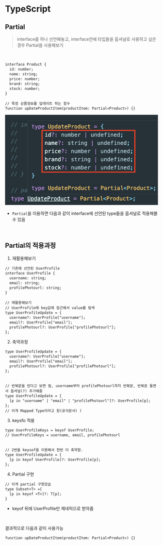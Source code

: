 # TypeScript

## Partial

> interface를 하나 선언해놓고, interface안에 타입들을 옵셔널로 사용하고 싶은 경우 Partial을 사용해보기

<br>

```TSX
interface Product {
  id: number;
  name: string;
  price: number;
  brand: string;
  stock: number;
}

// 특정 상품정보를 업데이트 하는 함수
function upDateProductItem(productItem: Partial<Product>) {}
```

![Partial적용](../screen/Partial.png)

- `Partial`을 이용하면 다음과 같이 interface에 선언된 type들을 옵셔널로 적용해볼 수 있음

<br>

## Partial의 적용과정

1. 재활용해보기

```TSX
// 기존에 선언된 UserProfile
interface UserProfile {
  username: string;
  email: string;
  profilePhotourl: string;
}

// 재활용해보기
// UserProfile에 key값에 접근해서 value를 탐색
type UserProfileUpdate = {
  username?: UserProfile["username"];
  email?: UserProfile["email"];
  profilePhotourl?: UserProfile["profilePhotourl"];
};
```

2. 축약과정

```TSX
type UserProfileUpdate = {
  username?: UserProfile["username"];
  email?: UserProfile["email"];
  profilePhotourl?: UserProfile["profilePhotourl"];
};


// 반복문을 탄다고 보면 됨, username부터 profilePhotourl까지 반복문, 반복문 돌면서 옵셔널(?) 추가해줌
type UserProfileUpdate = {
  [p in "username" | "email" | "profilePhotourl"]?: UserProfile[p];
};
// 이게 Mapped Type이라고 함(공식문서) )
```

3. keysfo 적용

```TSX
type UserProfileKeys = keyof UserProfile;
// UserProfileKeys = username, email, profilePhotourl


// 2번을 keysof을 이용해서 한번 더 축약함.
type UserProfileUpdate = {
  [p in keyof UserProfile]?: UserProfile[p];
};
```

4. Partial 구현

```TSX
// 이게 partial 구현모습
type Subset<T> ={
  [p in keyof <T>]?: T[p];
}
```

- keyof 뒤에 UserProfile만 제네릭으로 받아줌

<br>

결과적으로 다음과 같이 사용가능

```TSX
function upDateProductItem(productItem: Partial<Product>) {}
```
